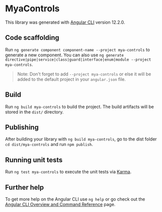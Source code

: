 # MyaControls

This library was generated with [Angular CLI](https://github.com/angular/angular-cli) version 12.2.0.

## Code scaffolding

Run `ng generate component component-name --project mya-controls` to generate a new component. You can also use `ng generate directive|pipe|service|class|guard|interface|enum|module --project mya-controls`.
> Note: Don't forget to add `--project mya-controls` or else it will be added to the default project in your `angular.json` file. 

## Build

Run `ng build mya-controls` to build the project. The build artifacts will be stored in the `dist/` directory.

## Publishing

After building your library with `ng build mya-controls`, go to the dist folder `cd dist/mya-controls` and run `npm publish`.

## Running unit tests

Run `ng test mya-controls` to execute the unit tests via [Karma](https://karma-runner.github.io).

## Further help

To get more help on the Angular CLI use `ng help` or go check out the [Angular CLI Overview and Command Reference](https://angular.io/cli) page.
